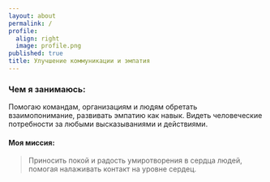 ```yaml
---
layout: about
permalink: /
profile:
  align: right
  image: profile.png
published: true
title: Улучшение коммуникации и эмпатия
---
```


### Чем я занимаюсь:
Помогаю командам, организациям и людям обретать взаимопонимание,
развивать эмпатию как навык.
Видеть человеческие потребности за любыми высказываниями и действиями.

#### Моя миссия:  
> Приносить покой и радость умиротворения в сердца людей, помогая налаживать контакт на уровне сердец.
